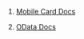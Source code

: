 1. [Mobile Card Docs](https://sap-my.sharepoint.com/:f:/p/sam_sun02/EmP3qHClQhpKruigKxi20j8B8MzDT6agFToXPTar-LrUOA?e=9c8qHr)

2. [OData Docs](https://sap-my.sharepoint.com/:f:/p/sam_sun02/Et33Gr4XegJMl3vnyaGmo10BvQBavsfFEJoUSHkeiow-0Q?e=Zt6p4a)